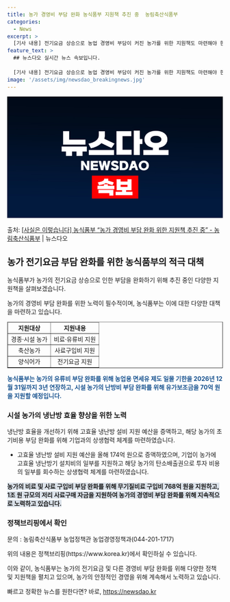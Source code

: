 ```yaml
---
title: 농가 경영비 부담 완화 농식품부 지원책 추진 중  농림축산식품부
categories:
  - News
excerpt: >
  [기사 내용] 전기요금 상승으로 농업 경영비 부담이 커진 농가를 위한 지원책도 마련해야 한다. 전기요금 인상…
feature_text: >
  ## 뉴스다오 실시간 뉴스 속보입니다.

  [기사 내용] 전기요금 상승으로 농업 경영비 부담이 커진 농가를 위한 지원책도 마련해야 한다. 전기요금 인상…
image: '/assets/img/newsdao_breakingnews.jpg'
---
```


![뉴스다오 속보](/assets/img/newsdao_breakingnews.jpg)

<p>출처: <a href="https://newsdao.kr/3067" rel="dofollow">[사실은 이렇습니다] 농식품부 “농가 경영비 부담 완화 위한 지원책 추진 중” - 농림축산식품부</a> | 뉴스다오</p>

<h2 data-ke-size="size26">농가 전기요금 부담 완화를 위한 농식품부의 적극 대책</h2>
농식품부가 농가의 전기요금 상승으로 인한 부담을 완화하기 위해 추진 중인 다양한 지원책을 살펴보겠습니다.

<p data-ke-size="size16">농가의 경영비 부담 완화를 위한 노력이 필수적이며, 농식품부는 이에 대한 다양한 대책을 마련하고 있습니다.</p>

<table style="width: 100%;" border="1">
<thead>
<tr>
<td style="text-align: center; height: 17px;"><b>지원대상</b></td>
<td style="text-align: center; height: 17px;"><b>지원내용</b></td>
</tr>
</thead>
<tbody>
<tr>
<td style="text-align: center; height: 17px;">경종·시설 농가</td>
<td style="text-align: center; height: 17px;">비료·유류비 지원</td>
</tr>
<tr>
<td style="text-align: center; height: 17px;">축산농가</td>
<td style="text-align: center; height: 17px;">사료구입비 지원</td>
</tr>
<tr>
<td style="text-align: center; height: 17px;">양식어가</td>
<td style="text-align: center; height: 17px;">전기요금 지원</td>
</tr>
</tbody>
</table>

<b><span style="color: #1a5490;">농식품부는 농가의 유류비 부담 완화를 위해 농업용 면세유 제도 일몰 기한을 2026년 12월 31일까지 3년 연장하고, 시설 농가의 난방비 부담 완화를 위해 유가보조금을 70억 원을 지원할 예정입니다.</span></b>

<h3>시설 농가의 냉난방 효율 향상을 위한 노력</h3>
냉난방 효율을 개선하기 위해 고효율 냉난방 설비 지원 예산을 증액하고, 해당 농가의 초기비용 부담 완화를 위해 기업과의 상생협력 체계를 마련하였습니다.

<ul>
<li>고효율 냉난방 설비 지원 예산을 올해 174억 원으로 증액하였으며, 기업이 농가에 고효율 냉난방기 설치비의 일부를 지원하고 해당 농가의 탄소배출권으로 투자 비용의 일부를 회수하는 상생협력 체계를 마련하였습니다.</li>
</ul>

<b><span style="background-color: #21538527;">농가의 비료 및 사료 구입비 부담 완화를 위해 무기질비료 구입비 768억 원을 지원하고, 1조 원 규모의 저리 사료구매 자금을 지원하여 농가의 경영비 부담 완화를 위해 지속적으로 노력하고 있습니다.</span></b>

<h3>정책브리핑에서 확인</h3>
문의 : 농림축산식품부 농업정책관 농업경영정책과(044-201-1717)

<p data-ke-size="size16">위의 내용은 정책브리핑(https://www.korea.kr)에서 확인하실 수 있습니다.</p>

이와 같이, 농식품부는 농가의 전기요금 및 다른 경영비 부담 완화를 위해 다양한 정책 및 지원책을 펼치고 있으며, 농가의 안정적인 경영을 위해 계속해서 노력하고 있습니다. 

빠르고 정확한 뉴스를 원한다면? 바로, <a href="https://newsdao.kr" rel="dofollow">https://newsdao.kr</a>


    
